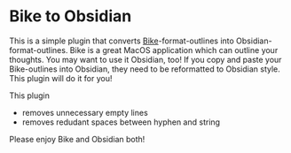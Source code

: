 # Bike to Obsidian

This is a simple plugin that converts [Bike](https://www.hogbaysoftware.com/bike/)-format-outlines into Obsidian-format-outlines.
Bike is a great MacOS application which can outline your thoughts. You may want to use it Obsidian, too!
If you copy and paste your Bike-outlines into Obsidian, they need to be reformatted to Obsidian style.
This plugin will do it for you!

This plugin 
- removes unnecessary empty lines
- removes redudant spaces between hyphen and string

Please enjoy Bike and Obsidian both!